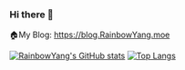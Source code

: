 ### Hi there 👋

<!--
**RainbowYang/RainbowYang** is a ✨ _special_ ✨ repository because its `README.md` (this file) appears on your GitHub profile.

Here are some ideas to get you started:

- 🔭 I’m currently working on ...
- 🌱 I’m currently learning ...
- 👯 I’m looking to collaborate on ...
- 🤔 I’m looking for help with ...
- 💬 Ask me about ...
- 📫 How to reach me: ...
- 😄 Pronouns: ...
- ⚡ Fun fact: ...
-->

🏠My Blog: https://blog.RainbowYang.moe

[![RainbowYang's GitHub stats](https://github-readme-stats.vercel.app/api?username=RainbowYang&count_private=true)](https://github.com/anuraghazra/github-readme-stats)
[![Top Langs](https://github-readme-stats.vercel.app/api/top-langs/?username=RainbowYang&layout=compact)](https://github.com/anuraghazra/github-readme-stats)



